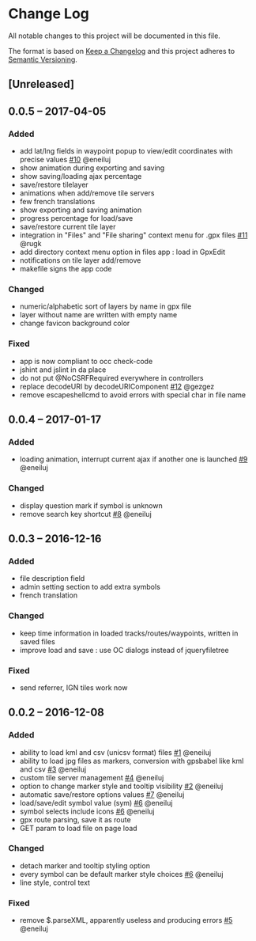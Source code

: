 # Change Log
All notable changes to this project will be documented in this file.

The format is based on [Keep a Changelog](http://keepachangelog.com/) 
and this project adheres to [Semantic Versioning](http://semver.org/).

## [Unreleased]

## 0.0.5 – 2017-04-05
### Added
- add lat/lng fields in waypoint popup to view/edit coordinates with precise values
  [#10](https://gitlab.com/eneiluj/gpxedit-oc/issues/10) @eneiluj
- show animation during exporting and saving
- show saving/loading ajax percentage
- save/restore tilelayer
- animations when add/remove tile servers
- few french translations
- show exporting and saving animation
- progress percentage for load/save
- save/restore current tile layer
- integration in "Files" and "File sharing" context menu for .gpx files
  [#11](https://gitlab.com/eneiluj/gpxedit-oc/issues/11) @rugk
- add directory context menu option in files app : load in GpxEdit
- notifications on tile layer add/remove
- makefile signs the app code

### Changed
- numeric/alphabetic sort of layers by name in gpx file
- layer without name are written with empty name
- change favicon background color

### Fixed
- app is now compliant to occ check-code
- jshint and jslint in da place
- do not put @NoCSRFRequired everywhere in controllers
- replace decodeURI by decodeURIComponent
  [#12](https://gitlab.com/eneiluj/gpxedit-oc/issues/12) @gezgez
- remove escapeshellcmd to avoid errors with special char in file name

## 0.0.4 – 2017-01-17
### Added
- loading animation, interrupt current ajax if another one is launched
  [#9](https://gitlab.com/eneiluj/gpxedit-oc/issues/9) @eneiluj

### Changed
- display question mark if symbol is unknown
- remove search key shortcut
  [#8](https://gitlab.com/eneiluj/gpxedit-oc/issues/8) @eneiluj

## 0.0.3 – 2016-12-16
### Added
- file description field
- admin setting section to add extra symbols
- french translation

### Changed
- keep time information in loaded tracks/routes/waypoints, written in saved files
- improve load and save : use OC dialogs instead of jqueryfiletree

### Fixed
- send referrer, IGN tiles work now

## 0.0.2 – 2016-12-08
### Added
- ability to load kml and csv (unicsv format) files
  [#1](https://gitlab.com/eneiluj/gpxedit-oc/issues/1) @eneiluj
- ability to load jpg files as markers, conversion with gpsbabel like kml and csv
  [#3](https://gitlab.com/eneiluj/gpxedit-oc/issues/3) @eneiluj
- custom tile server management
  [#4](https://gitlab.com/eneiluj/gpxedit-oc/issues/4) @eneiluj
- option to change marker style and tooltip visibility
  [#2](https://gitlab.com/eneiluj/gpxedit-oc/issues/2) @eneiluj
- automatic save/restore options values
  [#7](https://gitlab.com/eneiluj/gpxedit-oc/issues/7) @eneiluj
- load/save/edit symbol value (sym)
  [#6](https://gitlab.com/eneiluj/gpxedit-oc/issues/6) @eneiluj
- symbol selects include icons
  [#6](https://gitlab.com/eneiluj/gpxedit-oc/issues/6) @eneiluj
- gpx route parsing, save it as route
- GET param to load file on page load

### Changed
- detach marker and tooltip styling option
- every symbol can be default marker style choices
  [#6](https://gitlab.com/eneiluj/gpxedit-oc/issues/6) @eneiluj
- line style, control text

### Fixed
- remove $.parseXML, apparently useless and producing errors
  [#5](https://gitlab.com/eneiluj/gpxedit-oc/issues/5) @eneiluj
